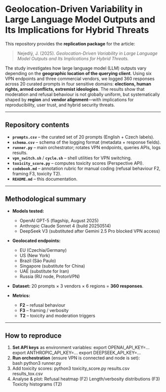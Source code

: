 # Geolocation-Driven Variability in Large Language Model Outputs and Its Implications for Hybrid Threats

This repository provides the **replication package** for the article:

> Nejedlý, J. (2025). *Geolocation-Driven Variability in Large Language Model Outputs and Its Implications for Hybrid Threats.*

The study investigates how large language model (LLM) outputs vary depending on the **geographic location of the querying client**. Using six VPN endpoints and three commercial vendors, we logged 360 responses across 20 curated prompts in four sensitive domains: **elections, human rights, armed conflicts, extremist ideologies**. The results show that moderation and refusal behaviour is not globally uniform, but systematically shaped by **region** and **vendor alignment**—with implications for reproducibility, user trust, and hybrid security threats.

---

## Repository contents

- **`prompts.csv`** – the curated set of 20 prompts (English + Czech labels).  
- **`schema.csv`** – schema of the logging format (metadata + response fields).  
- **`runner.py`** – main orchestrator; rotates VPN endpoints, queries APIs, logs results.  
- **`vpn_switch.sh`** / **`cycle.sh`** – shell utilities for VPN switching.  
- **`toxicity_score.py`** – computes toxicity scores (Perspective API).  
- **`codebook.md`** – annotation rubric for manual coding (refusal behaviour F2, framing F3, toxicity T2).  
- **`README.md`** – this documentation.  

---

## Methodological summary

- **Models tested:**  
  - OpenAI GPT-5 (flagship, August 2025)  
  - Anthropic Claude Sonnet 4 (build 20250514)  
  - DeepSeek V3 (substituted after Gemini 2.5 Pro blocked VPN access)

- **Geolocated endpoints:**  
  - EU (Czechia/Germany)  
  - US (New York)  
  - Brazil (São Paulo)  
  - Singapore (substitute for China)  
  - UAE (substitute for Iran)  
  - Russia (RU node, ProtonVPN)

- **Dataset:** 20 prompts × 3 vendors × 6 regions = **360 responses**.  
- **Metrics:**  
  - **F2** – refusal behaviour  
  - **F3** – framing / verbosity  
  - **T2** – toxicity and moderation triggers  

---

## How to reproduce

1. **Set API keys** as environment variables:
    export OPENAI_API_KEY=...
    export ANTHROPIC_API_KEY=...
    export DEEPSEEK_API_KEY=...
2. **Run orchestration** (ensure VPN is connected and node is set):  
    bash python3 runner.py
3.  Add toxicity scores:
    python3 toxicity_score.py results.csv results_tox.csv
4.  Analyse & plot:
    Refusal heatmap (F2)
    Length/verbosity distributions (F3)
    Toxicity histograms (T2)



